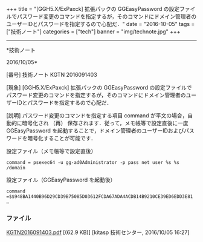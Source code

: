 ﻿+++
title = "[GGH5.X/ExPaxck] 拡張パックの GGEasyPassword の設定ファイルでパスワード変更のコマンドを指定するが，そのコマンドにドメイン管理者のユーザーIDとパスワードを指定するので心配だ．"
date = "2016-10-05"
tags = ["技術ノート"]
categories = ["tech"]
banner = "img/technote.jpg"
+++

-----------------------------------------------------------------------------------------------------------------------------

*技術ノート

2016/10/05*


[番号]
技術ノート KGTN 2016091403

[現象]
[GGH5.X/ExPaxck] 拡張パックの GGEasyPassword
の設定ファイルでパスワード変更のコマンドを指定するが，そのコマンドにドメイン管理者のユーザーIDとパスワードを指定するので心配だ．

[説明]
パスワード変更のコマンドを指定する項目 command
が平文の場合，自動的に暗号化され （再）
保存されます．従って，メモ帳等で設定直後に一度 GGEasyPassword
を起動することで，ドメイン管理者のユーザーIDおよびパスワードを暗号化することが可能です．

設定ファイル（メモ帳等で設定直後）

    command = psexec64 -u gg-ad0Administrator -p pass net user %s %s /domain

設定ファイル（GGEasyPassword を起動後）

    command =$$948BA1440B96D29CD39B75085D03612FCDA67ADA4ACDB14B9210CE39ED6EDD3E81 …


### ファイル

 
 


[KGTN2016091403.pdf](http://techreport.kitasp.net/attachments/download/3077/KGTN2016091403.pdf)
 [(62.9 KB)] [kitasp 技術センター, 2016/10/05
16:27]


 


 

